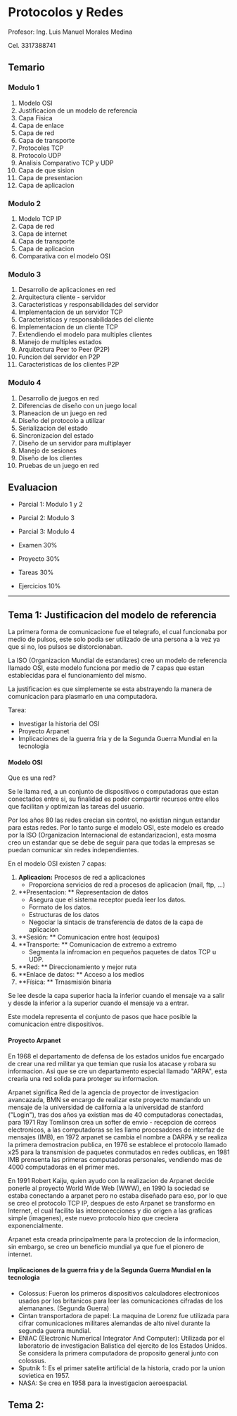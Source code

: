# Protocolos y Redes

Profesor: Ing. Luis Manuel Morales Medina 

Cel. 3317388741

## Temario

### Modulo 1

1. Modelo OSI
2. Justificacion de un modelo de referencia
3. Capa Fisica
4. Capa de enlace
5. Capa de red
6. Capa de transporte
7. Protocoles TCP
8. Protocolo UDP
9. Analisis Comparativo TCP y UDP
10. Capa de que sision
11. Capa de presentacion
12. Capa de aplicacion

### Modulo 2

1. Modelo TCP IP
2. Capa de red
3. Capa de internet
4. Capa de transporte
5. Capa de aplicacion
6. Comparativa con el modelo OSI

### Modulo 3

1. Desarrollo de aplicaciones en red
2. Arquitectura cliente - servidor
3. Caracteristicas y responsabilidades del servidor
4. Implementacion de un servidor TCP
5. Caracteristicas y responsabilidades del cliente
6. Implementacion de un cliente TCP
7. Extendiendo el modelo para multiples clientes
8. Manejo de multiples estados
9. Arquitectura Peer to Peer (P2P)
10. Funcion del servidor en P2P
11. Caracteristicas de los clientes P2P

### Modulo 4

1. Desarrollo de juegos en red
2. Diferencias de diseño con un juego local
3. Planeacion de un juego en red
4. Diseño del protocolo a utilizar
5. Serializacion del estado
6. Sincronizacion del estado
7. Diseño de un servidor para multiplayer
8. Manejo de sesiones
9. Diseño de los clientes
10. Pruebas de un juego en red

## Evaluacion

- Parcial 1: Modulo 1 y 2
- Parcial 2: Modulo 3
- Parcial 3: Modulo 4

- Examen 30%
- Proyecto 30%
- Tareas 30%
- Ejercicios 10%

___

## Tema 1: Justificacion del modelo de referencia

La primera forma de comunicacione fue el telegrafo, el cual funcionaba por medio de pulsos, este solo podia ser utilizado de una persona a la vez ya que si no, los pulsos se distorcionaban.

La ISO (Organizacion Mundial de estandares) creo un modelo de referencia llamado OSI, este modelo funciona por medio de 7 capas que estan establecidas para el funcionamiento del mismo.

La justificacion es que simplemente se esta abstrayendo la manera de comunicacion para plasmarlo en una computadora.

Tarea: 

- Investigar la historia del OSI
- Proyecto Arpanet
- Implicaciones de la guerra fria y de la Segunda Guerra Mundial en la tecnologia

#### Modelo OSI

Que es una red?

Se le llama red, a un conjunto de dispositivos o computadoras que estan conectados entre si, su finalidad es poder compartir recursos entre ellos que facilitan y optimizan las tareas del usuario.

Por los años 80 las redes crecian sin control, no existian ningun estandar para estas redes. Por lo tanto surge el modelo OSI, este modelo es creado por la ISO (Organizacion Internacional de estandarizacion), esta mosma creo un estandar que se debe de seguir para que todas la empresas se puedan comunicar sin redes independientes.

En el modelo OSI existen 7 capas:

1. **Aplicacion:** Procesos de red a aplicaciones
   - Proporciona servicios de red a procesos de aplicacion (mail, ftp, ...)
2. **Presentacion: ** Representacion de datos
   - Asegura que el sistema receptor pueda leer los datos.
   - Formato de los datos.
   - Estructuras de los datos
   - Negociar la sintacis de transferencia de datos de la capa de aplicacion
3. **Sesión: ** Comunicacion entre host (equipos)
4. **Transporte: ** Comunicacion de extremo a extremo
   - Segmenta la infromacion en pequeños paquetes de datos TCP u UDP.
5. **Red: ** Direccionamiento y mejor ruta
6. **Enlace de datos: ** Acceso a los medios
7. **Física: ** Trnasmisión binaria

Se lee desde la capa superior hacia la inferior cuando el mensaje va a salir y desde la inferior a la superior cuando el mensaje va a entrar.

Este modela representa el conjunto de pasos que hace posible la comunicacion entre dispositivos.

#### Proyecto Arpanet

En 1968 el departamento de defensa de los estados unidos fue encargado de crear una red militar ya que temian que rusia los atacase y robara su informacion. Asi que se cre un departamento especial llamado "ARPA", esta crearia una red solida para proteger su informacion. 

Arpanet significa Red de la agencia de proyector de investigacion avancazada, BMN se encargo de realizar este proyecto mandando un mensaje de la universidad de california a la universidad de stanford ("Login"), tras dos años ya existian mas de 40 computadoras conectadas, para 1971 Ray Tomlinson crea un softer de envio - recepcion de correos electronicos, a las computadoras se les llamo procesadores de interfaz de mensajes (IMB), en 1972 arpanet se cambia el nombre a DARPA y se realiza la primera demostracion publica, en 1976 se establece el protocolo llamado x25 para la transmision de paquetes conmutados en redes oublicas, en 1981 IMB prensenta las primeras computadoras personales, vendiendo mas de 4000 computadoras en el primer mes.

En 1991 Robert Kaiju, quien ayudo con la realizacion de Arpanet decide ponerle al proyecto World Wide Web (WWW), en 1990  la sociedad se estaba conectando a arpanet pero no estaba diseñado para eso, por lo que se creo el protocolo TCP IP, despues de esto Arpanet se transformo en Internet, el cual facilito las interconecciones y dio origen a las graficas simple (imagenes), este nuevo protocolo hizo que creciera exponencialmente.

Arpanet esta creada principalmente para la proteccion de la informacion, sin embargo, se creo un beneficio mundial ya que fue el pionero de internet.

#### Implicaciones de la guerra fria y de la Segunda Guerra Mundial en la tecnologia

- Colossus: Fueron los primeros dispositivos calculadores electronicos usados por los britanicos para leer las comunicaciones cifradas de los alemananes. (Segunda Guerra)
- Cintan transportadora de papel: La maquina de Lorenz fue utilizada para cifrar comunicaciones militares alemandas de alto nivel durante la segunda guerra mundial.
- ENIAC (Electronic Numerical Integrator And Computer): Utilizada por el laboratorio de investigacion Balistica del ejercito de los Estados Unidos. Se considera la primera computadora de proposito general junto con colossus.
- Sputnik 1: Es el primer satelite artificial de la historia, crado por la union sovietica en 1957.
- NASA: Se crea en 1958 para la investigacion aeroespacial. 

## Tema 2: 

